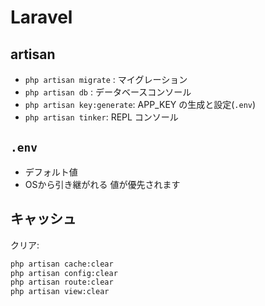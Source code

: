 # Laravel

## artisan

- `php artisan migrate` : マイグレーション
- `php artisan db` : データベースコンソール
- `php artisan key:generate`: APP_KEY の生成と設定(`.env`)
- `php artisan tinker`: REPL コンソール

## `.env`

- デフォルト値
- OSから引き継がれる 値が優先されます

## キャッシュ

クリア:

~~~zsh
php artisan cache:clear
php artisan config:clear
php artisan route:clear
php artisan view:clear
~~~